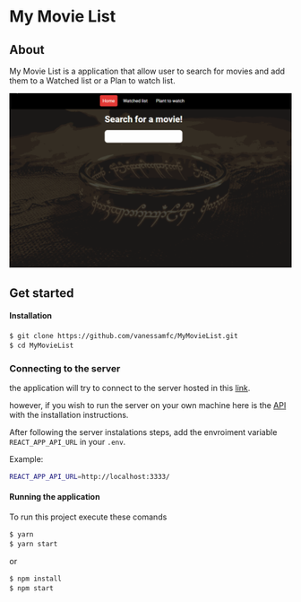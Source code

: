 # My Movie List
## About

My Movie List is a application that allow user to search for movies and add them to a Watched list or a Plan to watch list.

![My Movie List](/readmeImg/MyMovieList.gif?raw=true 'My Movie List')

## Get started

#### Installation

```sh
$ git clone https://github.com/vanessamfc/MyMovieList.git
$ cd MyMovieList
```

### Connecting to the server

the application will try to connect to the server hosted in this [link](https://mmlapi.vanessamfc.site/).

however, if you wish to run the server on your own machine here is the [API](https://github.com/vanessamfc/mmlBack) with the installation instructions.

After following the server instalations steps, add the envroiment variable `REACT_APP_API_URL` in your `.env`.

Example:

```sh
REACT_APP_API_URL=http://localhost:3333/
```

#### Running the application

To run this project execute these comands

```sh
$ yarn
$ yarn start
```

or

```sh
$ npm install
$ npm start
```
